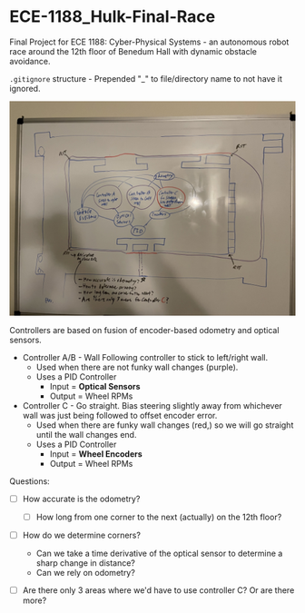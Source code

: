 # ECE-1188_Hulk-Final-Race
Final Project for ECE 1188: Cyber-Physical Systems - an autonomous robot race around the 12th floor of Benedum Hall with dynamic obstacle avoidance.

`.gitignore` structure - Prepended "_" to file/directory name to not have it ignored.

![v1](_media/race-strategy-v1.jpg)

Controllers are based on fusion of encoder-based odometry and optical sensors.
- Controller A/B - Wall Following controller to stick to left/right wall. 
  - Used when there are not funky wall changes (purple).
  - Uses a PID Controller 
    - Input = **Optical Sensors**
    - Output = Wheel RPMs
- Controller C - Go straight. Bias steering slightly away from whichever wall was just being followed to offset encoder error. 
  - Used when there are funky wall changes (red,) so we will go straight until the wall changes end. 
  - Uses a PID Controller
    - Input = **Wheel Encoders**
    - Output = Wheel RPMs
    
Questions: 
- [ ] How accurate is the odometry?
  - [ ] How long from one corner to the next (actually) on the 12th floor?
- [ ] How do we determine corners?
  - Can we take a time derivative of the optical sensor to determine a sharp change in distance?
  - Can we rely on odometry?
- [ ] Are there only 3 areas where we'd have to use controller C? Or are there more? 

    
